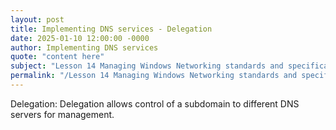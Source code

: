 ```yaml
---
layout: post
title: Implementing DNS services - Delegation
date: 2025-01-10 12:00:00 -0000
author: Implementing DNS services
quote: "content here"
subject: "Lesson 14 Managing Windows Networking standards and specifications"
permalink: "/Lesson 14 Managing Windows Networking standards and specifications/Implementing DNS services/Implementing DNS services - Delegation"
---
```


Delegation: Delegation allows control of a subdomain to different DNS servers for management.
